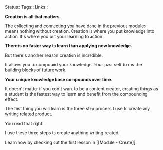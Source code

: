 Status::
Tags:: 
Links:: 

**Creation is all that matters.**

The collecting and connecting you have done in the previous modules means nothing without creation. Creation is where you put knowledge into action. It's where you put your learning to action.

**There is no faster way to learn than applying new knowledge.**

But there's another reason creation is incredible. 

It allows you to compound your knowledge. Your past self forms the building blocks of future work. 

**Your unique knowledge base compounds over time.**

It doesn't matter if you don't want to be a content creator, creating things as a student is the fastest way to learn and benefit from the compounding effect.

The first thing you will learn is the three step process I use to create any writing related product. 

You read that right.

I use these three steps to create anything writing related.

Learn how by checking out the first lesson in [[Module - Create]].
 